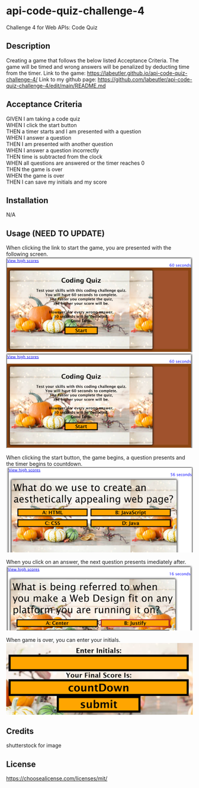 # api-code-quiz-challenge-4
Challenge 4 for Web APIs: Code Quiz

## Description

Creating a game that follows the below listed Acceptance Criteria.  The game will be timed and wrong answers will be penalized by deducting time from the timer.
Link to the game: https://labeutler.github.io/api-code-quiz-challenge-4/
Link to my github page: https://github.com/labeutler/api-code-quiz-challenge-4/edit/main/README.md

## Acceptance Criteria

GIVEN I am taking a code quiz<br>
WHEN I click the start button<br>
THEN a timer starts and I am presented with a question<br>
WHEN I answer a question<br>
THEN I am presented with another question<br>
WHEN I answer a question incorrectly<br>
THEN time is subtracted from the clock<br>
WHEN all questions are answered or the timer reaches 0<br>
THEN the game is over<br>
WHEN the game is over<br>
THEN I can save my initials and my score<br>

## Installation

N/A

## Usage (NEED TO UPDATE)

When clicking the link to start the game, you are presented with the following screen.
![alt text](/assets/images/First.png)
![alt text](./Assets/images/First.png)

When clicking the start button, the game begins, a question presents and the timer begins to countdown.
![alt text](./Assets/images/Timer.png)

When you click on an answer, the next question presents imediately after.
![alt text](assets/images/NxtQuest.png)

When game is over, you can enter your initials.
![alt text](./assets/images/Initial.png)


## Credits

shutterstock for image

## License

https://choosealicense.com/licenses/mit/
